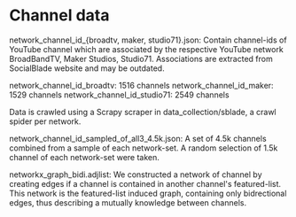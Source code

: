 # Channel data

network_channel_id_{broadtv, maker, studio71}.json:
Contain channel-ids of YouTube channel which are associated by the respective YouTube network BroadBandTV, Maker Studios, Studio71.
Associations are extracted from SocialBlade website and may be outdated.

network_channel_id_broadtv: 1516 channels
network_channel_id_maker: 1529 channels
network_channel_id_studio71: 2549 channels


Data is crawled using a Scrapy scraper in data_collection/sblade, a crawl spider per network.


network_channel_id_sampled_of_all3_4.5k.json:
A set of 4.5k channels combined from a sample of each network-set. A random selection of 1.5k channel of each network-set were taken.

networkx_graph_bidi.adjlist:
We constructed a network of channel by creating edges if a channel is contained in another channel's featured-list. This network is the featured-list induced graph, containing only bidrectional edges, thus describing a mutually knowledge between channels.